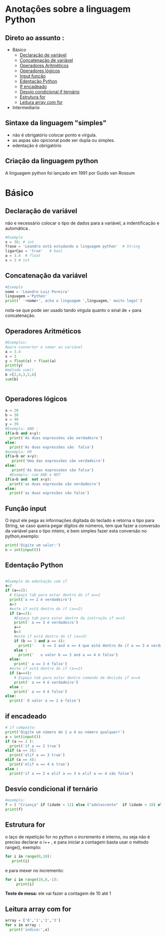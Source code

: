
# Anotaçôes sobre a linguagem Python

## Direto ao assunto :

* Básico
  * [Declaraçâo de variável](#declaracaovariavel)
  * [Concatenação de variável](#concatenacaodevariavel)
  * [Operadores Aritméticos](#operadoresaritmeticos)
  * [Operadores lógicos](#operadoreslogicos)
  * [Input funçâo](#funcaoinput)
  * [Edentaçâo Python](#edentacaopython)
  * [If encadeado](#ifencadeado)
  * [Desvio condicional if ternário](#condicionalifternario)
  * [Estrutura for](#estruturafor)
  * [Leitura array com for](#Leituraarraycomfor)
* Intermediario

## Sintaxe da linguagem "simples" 
 * não é obrigatório colocar ponto e vírgula.
 * as aspas são opicional pode ser dupla ou simples.
 * edentaçâo é obrigatório 

## Criação da linguagem python
A linguagem python foi lançado em 1991 por Guido van Rossum 
 

 <div id='basico'/>
 
 # Básico
 
  <div id='declaracaovariavel'/>
 
 ## Declaraçâo de variável
 
  não e necessário colocar o tipo de dados para a variável, a indentificação e automática .
  ```python
  #Exemplo
  x = 30; # int
  frase = 'Leandro está estudando a linguagem python'  # String
  ligarCpu = 'true'   # bool
  a = 3.4  # float
  x = 3 # int
  ```
  <div id='concatenacaodevariavel'/>
  
  ## Concatenaçâo da variável
  ```python 
  #Exemplo 
  nome = 'Leandro Luiz Pereira'
  linguagem ='Python'
  print(' '+nome+', acha a linguagem ',linguagem,' muito legal')
  ```
  nota-se que pode ser usado tando vírgula quanto o sinal de + para concatenaçâo.
  
  <div id='operadoresaritmeticos'/>
  
  ## Operadores Aritméticos 
  ```Python
  #Exemplos:
  #para converter e somar as variável 
  a = 3.4
  x = 3
  y = float(x) + float(a)
  print(y)
  #método sum()
  b =[2,4,3,5,6]
  sum(b)
  
  
  
  ```
 <div id='operadoreslogicos'/>
 
  ## Operadores lógicos 
  ```Python
  a = 20
  b = 30
  x = 40
  y = 39
  #Exemplo: AND :
  if(a<b and x<y):
    print('As duas expressôes são verdadeiro')
  else:
    print('As duas expressões são  falsa')
  #exemplo: OR
  if(a<b or x<y):
     print('Uma das expressões são verdadeiro')
  else:
     print('As duas expressôes são falsa')
    #Exemplo: com AND e NOT
  if(a>b and  not x<y):
    print('as duas expressâo são verdadeiro')
  else:
    print('as duas expresões são falso')
  ```
     
  <div id='funcaoinput'/>
  
 ## Funçâo input 
   O input ele pega as informações digitada do teclado e retorna o tipo para String, se caso queira pegar dígitos de números, tem 
   que fazer a conversão da variável para o tipo inteiro, e bem simples fazer esta conversão no python,exemplo:
   ```python
   print('Digite um valor:')
   n = int(input())
   ```
  <div id='edentacaopython'/>
  
## Edentaçâo Python
```python 
   
#Exemplo de edentaçâo com if 
a=2
if (a==2):
  # Espaço tab para estar dentro do if a==2
  print('a == 2 é verdadeiro')
  a=3
  #este if está dentro do if (a==2)
  if (a==3):
    #Espaço tab para estar dentro da instrução if a==3
    print(' a == 3 é verdadeiro')
    a=4
    b=3
    #este if está dentro do if (a==3)
    if (b == 3 and a == 4):
      print('    b == 3 and a == 4 que está dentro do if a == 3 e verdadeiro')
    else :
      print('   o valor b == 3 and a == 4 é falso')
  else:
    print(' a == 3 é falso')
  #este if está dentro do if (a==2)
  if (a==4):
    # Espaço tab para estar dentro comando de decisão if a==4
    print(' a == 4 é verdadeiro')
  else :
    print(' a == 4 é falso')
else:
  print(' O valor a == 2 é falso')
```

<div id='ifencadeado'/>

## if encadeado

```python 
# if composto: 
print('Digite um número de 1 a 4 ou número qualquer!')
a = int(input())
if (a == 2 ):
  print('if a == 2 true')
elif (a == 3):
  print('elif a == 3 true')
elif (a == 4):
  print('elif a == 4 é true')
else :
  print('if a == 2 e elif a == 3 e elif a == 4 são false')
```
<div id='condicionalifternario'/>

 ## Desvio condicional if ternário 
 
 ```python
 #exemplo:
 f = ( "Criança" if (idade < 12) else ("adolescente"  if (idade < 18) else ("adulto" if (idade < 60) else "Experiente")))
 print(f)
 ```
<div id='estruturafor'/>

 ## Estrutura for 
 
 o laço de repetiçâo for no python o incremento é interno, ou seja não é preciso declarar  o i++ , e para iniciar a contagem basta usar o método range(), exemplo:
 
 ```python 
 for i in range(0,10):
    print(i)
 ```
 e para mexer no incremento:
 
 ```python
 for i in range(10,0,-1):
      print(i)
 ```
<strong>Teste de mesa:</strong> ele vai fazer a contagem de 10 até 1

<div id='Leituraarraycomfor'/>

## Leitura array com for 
```python
array = ['0','1','2','3']
for x in array :
  print('indice:',x)
```


 
   
